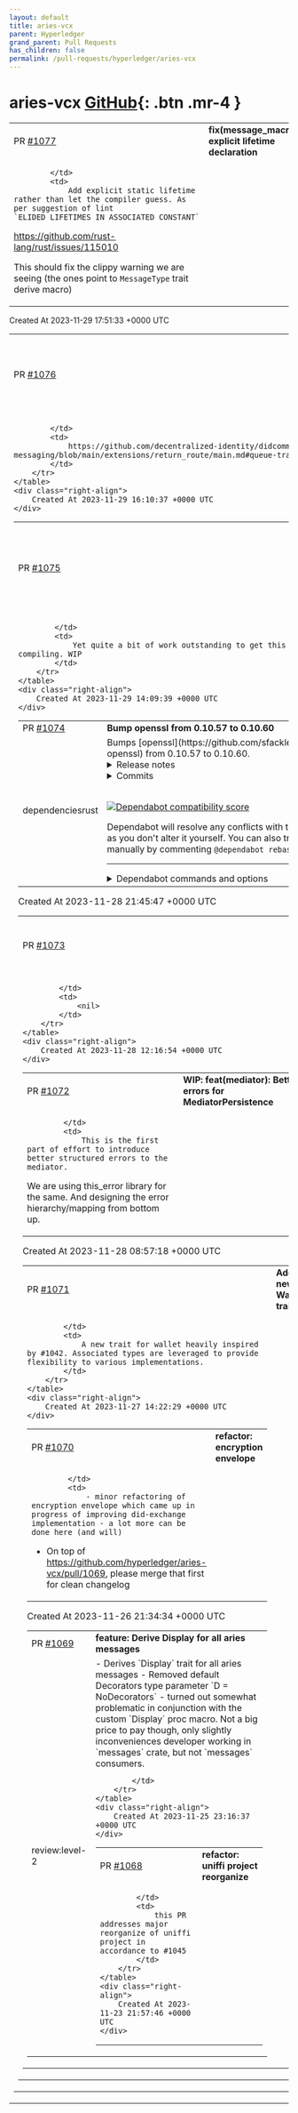 ```yaml
---
layout: default
title: aries-vcx
parent: Hyperledger
grand_parent: Pull Requests
has_children: false
permalink: /pull-requests/hyperledger/aries-vcx
---
```


# aries-vcx <span class="fs-3 right-align">[GitHub](https://github.com/hyperledger/aries-vcx){: .btn .mr-4 }</span>


<div>
    <table>
        <tr>
            <td>
                PR <a href="https://github.com/hyperledger/aries-vcx/pull/1077" class=".btn">#1077</a>
            </td>
            <td>
                <b>
                    fix(message_macros):  explicit lifetime declaration
                </b>
            </td>
        </tr>
        <tr>
            <td>
                
            </td>
            <td>
                Add explicit static lifetime rather than let the compiler guess. As per suggestion of lint `ELIDED_LIFETIMES_IN_ASSOCIATED_CONSTANT`

https://github.com/rust-lang/rust/issues/115010

This should fix the clippy warning we are seeing
(the ones point to `MessageType` trait derive macro)
            </td>
        </tr>
    </table>
    <div class="right-align">
        Created At 2023-11-29 17:51:33 +0000 UTC
    </div>
</div>

<div>
    <table>
        <tr>
            <td>
                PR <a href="https://github.com/hyperledger/aries-vcx/pull/1076" class=".btn">#1076</a>
            </td>
            <td>
                <b>
                    fix(mediator-client): use standard endpoint intended for mediator clients
                </b>
            </td>
        </tr>
        <tr>
            <td>
                
            </td>
            <td>
                https://github.com/decentralized-identity/didcomm-messaging/blob/main/extensions/return_route/main.md#queue-transport
            </td>
        </tr>
    </table>
    <div class="right-align">
        Created At 2023-11-29 16:10:37 +0000 UTC
    </div>
</div>

<div>
    <table>
        <tr>
            <td>
                PR <a href="https://github.com/hyperledger/aries-vcx/pull/1075" class=".btn">#1075</a>
            </td>
            <td>
                <b>
                    draft: change: simplify didcore components, did-exchange protocol
                </b>
            </td>
        </tr>
        <tr>
            <td>
                
            </td>
            <td>
                Yet quite a bit of work outstanding to get this even compiling. WIP
            </td>
        </tr>
    </table>
    <div class="right-align">
        Created At 2023-11-29 14:09:39 +0000 UTC
    </div>
</div>

<div>
    <table>
        <tr>
            <td>
                PR <a href="https://github.com/hyperledger/aries-vcx/pull/1074" class=".btn">#1074</a>
            </td>
            <td>
                <b>
                    Bump openssl from 0.10.57 to 0.10.60
                </b>
            </td>
        </tr>
        <tr>
            <td>
                <span class="chip">dependencies</span><span class="chip">rust</span>
            </td>
            <td>
                Bumps [openssl](https://github.com/sfackler/rust-openssl) from 0.10.57 to 0.10.60.
<details>
<summary>Release notes</summary>
<p><em>Sourced from <a href="https://github.com/sfackler/rust-openssl/releases">openssl's releases</a>.</em></p>
<blockquote>
<h2>openssl-v0.10.60</h2>
<h2>What's Changed</h2>
<ul>
<li>Correct off-by-one in minimum output buffer size computation by <a href="https://github.com/alex"><code>@​alex</code></a> in <a href="https://redirect.github.com/sfackler/rust-openssl/pull/2088">sfackler/rust-openssl#2088</a></li>
<li>Expose a few more (bad) ciphers in cipher::Cipher by <a href="https://github.com/alex"><code>@​alex</code></a> in <a href="https://redirect.github.com/sfackler/rust-openssl/pull/2084">sfackler/rust-openssl#2084</a></li>
<li>add temp key bindings by <a href="https://github.com/jmayclin"><code>@​jmayclin</code></a> in <a href="https://redirect.github.com/sfackler/rust-openssl/pull/2076">sfackler/rust-openssl#2076</a></li>
<li>Expose ChaCha20 on LibreSSL by <a href="https://github.com/alex"><code>@​alex</code></a> in <a href="https://redirect.github.com/sfackler/rust-openssl/pull/2093">sfackler/rust-openssl#2093</a></li>
<li>Revert &quot;Correct off-by-one in minimum output buffer size computation&quot; by <a href="https://github.com/alex"><code>@​alex</code></a> in <a href="https://redirect.github.com/sfackler/rust-openssl/pull/2090">sfackler/rust-openssl#2090</a></li>
<li>Added <code>update_unchecked</code> to <code>symm::Crypter</code> by <a href="https://github.com/alex"><code>@​alex</code></a> in <a href="https://redirect.github.com/sfackler/rust-openssl/pull/2100">sfackler/rust-openssl#2100</a></li>
<li>fixes <a href="https://redirect.github.com/sfackler/rust-openssl/issues/2096">#2096</a> -- deprecate <code>X509StoreRef::objects</code>, it is unsound by <a href="https://github.com/alex"><code>@​alex</code></a> in <a href="https://redirect.github.com/sfackler/rust-openssl/pull/2099">sfackler/rust-openssl#2099</a></li>
<li>Don't leak when overwriting ex data by <a href="https://github.com/sfackler"><code>@​sfackler</code></a> in <a href="https://redirect.github.com/sfackler/rust-openssl/pull/2102">sfackler/rust-openssl#2102</a></li>
<li>Release openssl v0.10.60 and openssl-sys v0.9.96 by <a href="https://github.com/alex"><code>@​alex</code></a> in <a href="https://redirect.github.com/sfackler/rust-openssl/pull/2104">sfackler/rust-openssl#2104</a></li>
</ul>
<p><strong>Full Changelog</strong>: <a href="https://github.com/sfackler/rust-openssl/compare/openssl-v0.10.59...openssl-v0.10.60">https://github.com/sfackler/rust-openssl/compare/openssl-v0.10.59...openssl-v0.10.60</a></p>
<h2>openssl-v0.10.59</h2>
<h2>What's Changed</h2>
<ul>
<li>Add binding to NID of Chacha20-Poly1305 cipher by <a href="https://github.com/Arnavion"><code>@​Arnavion</code></a> in <a href="https://redirect.github.com/sfackler/rust-openssl/pull/2081">sfackler/rust-openssl#2081</a></li>
<li>Fixed cfg for RSA_PSS by <a href="https://github.com/alex"><code>@​alex</code></a> in <a href="https://redirect.github.com/sfackler/rust-openssl/pull/2079">sfackler/rust-openssl#2079</a></li>
<li>fixes <a href="https://redirect.github.com/sfackler/rust-openssl/issues/2050">#2050</a> -- build and test on libressl 3.8.2 by <a href="https://github.com/alex"><code>@​alex</code></a> in <a href="https://redirect.github.com/sfackler/rust-openssl/pull/2082">sfackler/rust-openssl#2082</a></li>
<li>Release openssl v0.10.59 and openssl-sys v0.9.95 by <a href="https://github.com/alex"><code>@​alex</code></a> in <a href="https://redirect.github.com/sfackler/rust-openssl/pull/2083">sfackler/rust-openssl#2083</a></li>
</ul>
<h2>New Contributors</h2>
<ul>
<li><a href="https://github.com/Arnavion"><code>@​Arnavion</code></a> made their first contribution in <a href="https://redirect.github.com/sfackler/rust-openssl/pull/2081">sfackler/rust-openssl#2081</a></li>
</ul>
<p><strong>Full Changelog</strong>: <a href="https://github.com/sfackler/rust-openssl/compare/openssl-v0.10.58...openssl-v0.10.59">https://github.com/sfackler/rust-openssl/compare/openssl-v0.10.58...openssl-v0.10.59</a></p>
<h2>openssl-v0.10.58</h2>
<h2>What's Changed</h2>
<ul>
<li>LibreSSL 3.8.1 support by <a href="https://github.com/alex"><code>@​alex</code></a> in <a href="https://redirect.github.com/sfackler/rust-openssl/pull/2035">sfackler/rust-openssl#2035</a></li>
<li>Update vendored version to openssl 3 by <a href="https://github.com/amousset"><code>@​amousset</code></a> in <a href="https://redirect.github.com/sfackler/rust-openssl/pull/1925">sfackler/rust-openssl#1925</a></li>
<li>Test against 3.2.0-alpha1 by <a href="https://github.com/sfackler"><code>@​sfackler</code></a> in <a href="https://redirect.github.com/sfackler/rust-openssl/pull/2037">sfackler/rust-openssl#2037</a></li>
<li>Removed reference to non-existent method by <a href="https://github.com/alex"><code>@​alex</code></a> in <a href="https://redirect.github.com/sfackler/rust-openssl/pull/2039">sfackler/rust-openssl#2039</a></li>
<li>Bump CI to 1.1.1w by <a href="https://github.com/sfackler"><code>@​sfackler</code></a> in <a href="https://redirect.github.com/sfackler/rust-openssl/pull/2040">sfackler/rust-openssl#2040</a></li>
<li>[openssl-sys] Add X509_check_{host,email,ip,ip_asc} fns by <a href="https://github.com/jgallagher"><code>@​jgallagher</code></a> in <a href="https://redirect.github.com/sfackler/rust-openssl/pull/2042">sfackler/rust-openssl#2042</a></li>
<li>Expose CBC mode for several more (bad) ciphers by <a href="https://github.com/alex"><code>@​alex</code></a> in <a href="https://redirect.github.com/sfackler/rust-openssl/pull/2045">sfackler/rust-openssl#2045</a></li>
<li>Expose two additional Pkey IDs by <a href="https://github.com/alex"><code>@​alex</code></a> in <a href="https://redirect.github.com/sfackler/rust-openssl/pull/2046">sfackler/rust-openssl#2046</a></li>
<li>Add support for CRL extensions and the Authority Information Access e… by <a href="https://github.com/AdmiralGT"><code>@​AdmiralGT</code></a> in <a href="https://redirect.github.com/sfackler/rust-openssl/pull/2003">sfackler/rust-openssl#2003</a></li>
<li>Fix clippy warnings produced by newer Rust by <a href="https://github.com/wiktor-k"><code>@​wiktor-k</code></a> in <a href="https://redirect.github.com/sfackler/rust-openssl/pull/2052">sfackler/rust-openssl#2052</a></li>
<li>Use osslconf on BoringSSL by <a href="https://github.com/alex"><code>@​alex</code></a> in <a href="https://redirect.github.com/sfackler/rust-openssl/pull/2056">sfackler/rust-openssl#2056</a></li>
<li>Make X509_ALGOR opaque for LibreSSL by <a href="https://github.com/botovq"><code>@​botovq</code></a> in <a href="https://redirect.github.com/sfackler/rust-openssl/pull/2060">sfackler/rust-openssl#2060</a></li>
<li>Don't ignore ECDSA tests without GF2m support by <a href="https://github.com/botovq"><code>@​botovq</code></a> in <a href="https://redirect.github.com/sfackler/rust-openssl/pull/2061">sfackler/rust-openssl#2061</a></li>
<li>Clarify 'possible LibreSSL bug' by <a href="https://github.com/botovq"><code>@​botovq</code></a> in <a href="https://redirect.github.com/sfackler/rust-openssl/pull/2062">sfackler/rust-openssl#2062</a></li>
<li>Enable BN_mod_sqrt() for upcoming LibreSSL 3.8.2 by <a href="https://github.com/botovq"><code>@​botovq</code></a> in <a href="https://redirect.github.com/sfackler/rust-openssl/pull/2063">sfackler/rust-openssl#2063</a></li>
<li>Enable SHA-3 for LibreSSL 3.8.0 by <a href="https://github.com/botovq"><code>@​botovq</code></a> in <a href="https://redirect.github.com/sfackler/rust-openssl/pull/2064">sfackler/rust-openssl#2064</a></li>
<li>Remove DH_generate_parameters for LibreSSL 3.8.2 by <a href="https://github.com/botovq"><code>@​botovq</code></a> in <a href="https://redirect.github.com/sfackler/rust-openssl/pull/2065">sfackler/rust-openssl#2065</a></li>
<li>Use EVP_MD_CTX_{new,free}() in LibreSSL 3.8.2 by <a href="https://github.com/botovq"><code>@​botovq</code></a> in <a href="https://redirect.github.com/sfackler/rust-openssl/pull/2067">sfackler/rust-openssl#2067</a></li>
<li>Enable HKDF support for LibreSSL &gt;= 3.6.0 by <a href="https://github.com/botovq"><code>@​botovq</code></a> in <a href="https://redirect.github.com/sfackler/rust-openssl/pull/2066">sfackler/rust-openssl#2066</a></li>
<li>Two build script fixes for LibreSSL by <a href="https://github.com/botovq"><code>@​botovq</code></a> in <a href="https://redirect.github.com/sfackler/rust-openssl/pull/2068">sfackler/rust-openssl#2068</a></li>
<li>Respect OPENSSL_NO_OCB on AES functions by <a href="https://github.com/GuyLewin"><code>@​GuyLewin</code></a> in <a href="https://redirect.github.com/sfackler/rust-openssl/pull/2070">sfackler/rust-openssl#2070</a></li>
</ul>
<!-- raw HTML omitted -->
</blockquote>
<p>... (truncated)</p>
</details>
<details>
<summary>Commits</summary>
<ul>
<li><a href="https://github.com/sfackler/rust-openssl/commit/8f4b97ae06f5975e02052b5a4d4f63496a1ec760"><code>8f4b97a</code></a> Merge pull request <a href="https://redirect.github.com/sfackler/rust-openssl/issues/2104">#2104</a> from alex/bump-for-release</li>
<li><a href="https://github.com/sfackler/rust-openssl/commit/df66283bbc734f20b968357bfc336def7b309b15"><code>df66283</code></a> Release openssl v0.10.60 and openssl-sys v0.9.96</li>
<li><a href="https://github.com/sfackler/rust-openssl/commit/1a09dc8c948fcda66db0f221461303e80e69818e"><code>1a09dc8</code></a> Merge pull request <a href="https://redirect.github.com/sfackler/rust-openssl/issues/2102">#2102</a> from sfackler/ex-leak</li>
<li><a href="https://github.com/sfackler/rust-openssl/commit/b0a1da5ee9f1b923af2d98a36a4805715826ce02"><code>b0a1da5</code></a> Merge branch 'master' into ex-leak</li>
<li><a href="https://github.com/sfackler/rust-openssl/commit/f456b609365c9e04a5049415d6dff82cc885edd3"><code>f456b60</code></a> Merge pull request <a href="https://redirect.github.com/sfackler/rust-openssl/issues/2099">#2099</a> from alex/deprecate-store-ref-objects</li>
<li><a href="https://github.com/sfackler/rust-openssl/commit/a8413b8b5414af3b9754f02ff9f3b0d91ca57cb1"><code>a8413b8</code></a> Merge pull request <a href="https://redirect.github.com/sfackler/rust-openssl/issues/2100">#2100</a> from alex/symm-update-unchecked</li>
<li><a href="https://github.com/sfackler/rust-openssl/commit/a92c23794149dc6bec8a8b1148c68bbe048851c9"><code>a92c237</code></a> clippy</li>
<li><a href="https://github.com/sfackler/rust-openssl/commit/e839496d9ed0bd4dcd4f1ec24e049cbe117ef1bb"><code>e839496</code></a> Don't leak when overwriting ex data</li>
<li><a href="https://github.com/sfackler/rust-openssl/commit/602d38dca7b8a22a355e1e53199d922742025c5c"><code>602d38d</code></a> Added <code>update_unchecked</code> to <code>symm::Crypter</code></li>
<li><a href="https://github.com/sfackler/rust-openssl/commit/cf9681a55cabd4cb9f1475bde17b5079f2a0384e"><code>cf9681a</code></a> fixes <a href="https://redirect.github.com/sfackler/rust-openssl/issues/2096">#2096</a> -- deprecate <code>X509StoreRef::objects</code>, it is unsound</li>
<li>Additional commits viewable in <a href="https://github.com/sfackler/rust-openssl/compare/openssl-v0.10.57...openssl-v0.10.60">compare view</a></li>
</ul>
</details>
<br />


[![Dependabot compatibility score](https://dependabot-badges.githubapp.com/badges/compatibility_score?dependency-name=openssl&package-manager=cargo&previous-version=0.10.57&new-version=0.10.60)](https://docs.github.com/en/github/managing-security-vulnerabilities/about-dependabot-security-updates#about-compatibility-scores)

Dependabot will resolve any conflicts with this PR as long as you don't alter it yourself. You can also trigger a rebase manually by commenting `@dependabot rebase`.

[//]: # (dependabot-automerge-start)
[//]: # (dependabot-automerge-end)

---

<details>
<summary>Dependabot commands and options</summary>
<br />

You can trigger Dependabot actions by commenting on this PR:
- `@dependabot rebase` will rebase this PR
- `@dependabot recreate` will recreate this PR, overwriting any edits that have been made to it
- `@dependabot merge` will merge this PR after your CI passes on it
- `@dependabot squash and merge` will squash and merge this PR after your CI passes on it
- `@dependabot cancel merge` will cancel a previously requested merge and block automerging
- `@dependabot reopen` will reopen this PR if it is closed
- `@dependabot close` will close this PR and stop Dependabot recreating it. You can achieve the same result by closing it manually
- `@dependabot show <dependency name> ignore conditions` will show all of the ignore conditions of the specified dependency
- `@dependabot ignore this major version` will close this PR and stop Dependabot creating any more for this major version (unless you reopen the PR or upgrade to it yourself)
- `@dependabot ignore this minor version` will close this PR and stop Dependabot creating any more for this minor version (unless you reopen the PR or upgrade to it yourself)
- `@dependabot ignore this dependency` will close this PR and stop Dependabot creating any more for this dependency (unless you reopen the PR or upgrade to it yourself)
You can disable automated security fix PRs for this repo from the [Security Alerts page](https://github.com/hyperledger/aries-vcx/network/alerts).

</details>
            </td>
        </tr>
    </table>
    <div class="right-align">
        Created At 2023-11-28 21:45:47 +0000 UTC
    </div>
</div>

<div>
    <table>
        <tr>
            <td>
                PR <a href="https://github.com/hyperledger/aries-vcx/pull/1073" class=".btn">#1073</a>
            </td>
            <td>
                <b>
                    docs: Update location of aries agents
                </b>
            </td>
        </tr>
        <tr>
            <td>
                
            </td>
            <td>
                <nil>
            </td>
        </tr>
    </table>
    <div class="right-align">
        Created At 2023-11-28 12:16:54 +0000 UTC
    </div>
</div>

<div>
    <table>
        <tr>
            <td>
                PR <a href="https://github.com/hyperledger/aries-vcx/pull/1072" class=".btn">#1072</a>
            </td>
            <td>
                <b>
                    WIP: feat(mediator): Better errors for MediatorPersistence
                </b>
            </td>
        </tr>
        <tr>
            <td>
                
            </td>
            <td>
                This is the first part of effort to introduce better structured errors to the mediator. 
We are using this_error library for the same. And designing the error hierarchy/mapping from bottom up. 
            </td>
        </tr>
    </table>
    <div class="right-align">
        Created At 2023-11-28 08:57:18 +0000 UTC
    </div>
</div>

<div>
    <table>
        <tr>
            <td>
                PR <a href="https://github.com/hyperledger/aries-vcx/pull/1071" class=".btn">#1071</a>
            </td>
            <td>
                <b>
                    Add new Wallet trait
                </b>
            </td>
        </tr>
        <tr>
            <td>
                
            </td>
            <td>
                A new trait for wallet heavily inspired by #1042. Associated types are leveraged to provide flexibility to various implementations.
            </td>
        </tr>
    </table>
    <div class="right-align">
        Created At 2023-11-27 14:22:29 +0000 UTC
    </div>
</div>

<div>
    <table>
        <tr>
            <td>
                PR <a href="https://github.com/hyperledger/aries-vcx/pull/1070" class=".btn">#1070</a>
            </td>
            <td>
                <b>
                    refactor: encryption envelope
                </b>
            </td>
        </tr>
        <tr>
            <td>
                
            </td>
            <td>
                - minor refactoring of encryption envelope which came up in progress of improving did-exchange implementation - a lot more can be done here (and will)
- On top of https://github.com/hyperledger/aries-vcx/pull/1069, please merge that first for clean changelog
            </td>
        </tr>
    </table>
    <div class="right-align">
        Created At 2023-11-26 21:34:34 +0000 UTC
    </div>
</div>

<div>
    <table>
        <tr>
            <td>
                PR <a href="https://github.com/hyperledger/aries-vcx/pull/1069" class=".btn">#1069</a>
            </td>
            <td>
                <b>
                    feature: Derive Display for all aries messages
                </b>
            </td>
        </tr>
        <tr>
            <td>
                <span class="chip">review:level-2</span>
            </td>
            <td>
                - Derives `Display` trait for all aries messages 
- Removed default Decorators type parameter `D = NoDecorators` - turned out somewhat problematic in conjunction with the custom `Display` proc macro. Not a big price to pay though, only slightly inconveniences developer working in `messages` crate, but not `messages` consumers.

            </td>
        </tr>
    </table>
    <div class="right-align">
        Created At 2023-11-25 23:16:37 +0000 UTC
    </div>
</div>

<div>
    <table>
        <tr>
            <td>
                PR <a href="https://github.com/hyperledger/aries-vcx/pull/1068" class=".btn">#1068</a>
            </td>
            <td>
                <b>
                    refactor: uniffi project reorganize
                </b>
            </td>
        </tr>
        <tr>
            <td>
                
            </td>
            <td>
                this PR addresses major reorganize of uniffi project in accordance to #1045 
            </td>
        </tr>
    </table>
    <div class="right-align">
        Created At 2023-11-23 21:57:46 +0000 UTC
    </div>
</div>

